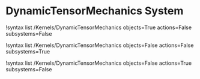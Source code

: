<!-- MOOSE Documentation Stub: Remove this when content is added. -->

# DynamicTensorMechanics System

!syntax list /Kernels/DynamicTensorMechanics objects=True actions=False subsystems=False

!syntax list /Kernels/DynamicTensorMechanics objects=False actions=False subsystems=True

!syntax list /Kernels/DynamicTensorMechanics objects=False actions=True subsystems=False

